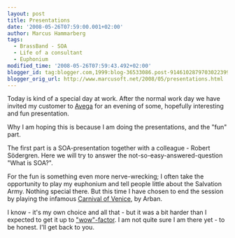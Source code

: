 ```yaml
---
layout: post
title: Presentations
date: '2008-05-26T07:59:00.001+02:00'
author: Marcus Hammarberg
tags:
  - BrassBand - SOA
  - Life of a consultant
  - Euphonium
modified_time: '2008-05-26T07:59:43.492+02:00'
blogger_id: tag:blogger.com,1999:blog-36533086.post-9146102879703022399
blogger_orig_url: http://www.marcusoft.net/2008/05/presentations.html
---
```



Today is kind of a special day at work. After the normal work day we
have invited my customer to
<a href="http://www.avega.se/" target="_blank">Avega</a> for an evening
of some, hopefully interesting and fun presentation.

Why I am hoping this is because I am doing the presentations, and the
"fun" part.

The first part is a SOA-presentation together with a colleague - Robert
Södergren. Here we will try to answer the not-so-easy-answered-question
"What is SOA?".

For the fun is something even more nerve-wrecking; I often take the
opportunity to play my euphonium and tell people little about the
Salvation Army. Nothing special there. But this time I have chosen to
end the session by playing the infamous
<a href="http://en.wikipedia.org/wiki/Carnival_of_Venice_%28song%29"
target="_blank">Carnival of Venice</a>, by Arban.

I know - it's my own choice and all that - but it was a bit harder than
I expected to get it up to
<a href="http://www.youtube.com/watch?v=Aqw8v1ILB2g"
target="_blank">"wow"-factor</a>. I am not quite sure I am there yet -
to be honest. I'll get back to you.
